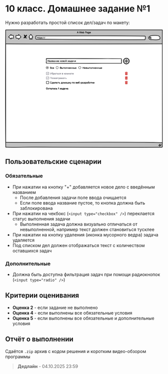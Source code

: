 # 10 класс. Домашнее задание №1

Нужно разработать простой список дел/задач по макету:

<div style="text-align: center;">
  <img src="../slides/public/todo-mockup.png" />
</div>

## Пользовательские сценарии

### Обязательные

- При нажатии на кнопку "+" добавляется новое дело с введённым названием
  - После добавления задачи поле ввода очищается
  - Если поле ввода название пустое, то кнопка должна быть заблокирована
- При нажатии на чекбокс (`<input type="checkbox" />`) переклается статус выполнения задачи
  - Выполненная задача должна визуально отличаться от невыполненной, например текст должен становиться тусклее
- При нажатии на кнопку удаления (иконка мусорного ведра) задача удаляется
- Под списком дел должен отображаться текст c количеством оставшихся задач

### Дополнительные

- Должна быть доступна фильтрация задач при помощи радиокнопок (`<input type="radio" />`)

## Критерии оценивания

- **Оценка 2** - если задание не выполнено
- **Оценка 4** - если выполнены все обязательные условия
- **Оценка 5** - если выполнены все обязательные и дополнительные условия

## Отчёт о выполнении

Сдаётся `.zip` архив с кодом решения и коротким видео-обзором программы

> **Дедлайн** - 04.10.2025 23:59